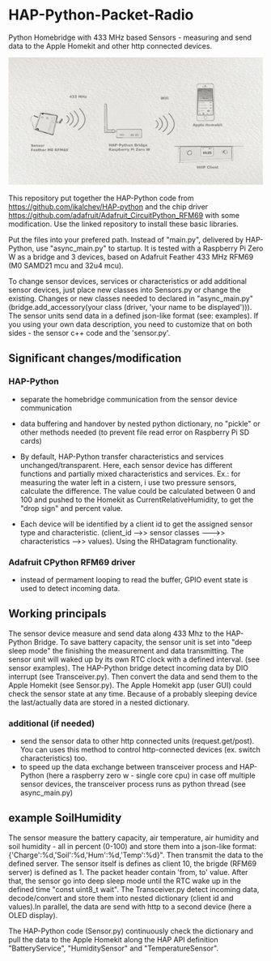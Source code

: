 # HAP-Python-Packet-Radio

Python Homebridge with 433 MHz based Sensors - measuring and send data to the Apple Homekit and other http connected devices.


![Image of hardware](Image1.png)


This repository put together the HAP-Python code from <https://github.com/ikalchev/HAP-python> and the chip driver  <https://github.com/adafruit/Adafruit_CircuitPython_RFM69> with some modification.
Use the linked repository to install these basic libraries. 

Put the files into your prefered path. Instead of "main.py", delivered by HAP-Python, use "async_main.py" to startup. 
It is tested with a Raspberry Pi Zero W as a bridge and 3 devices, based on Adafruit Feather 433 MHz RFM69 (M0 SAMD21 mcu and 32u4 mcu).

To change sensor devices, services or characteristics or add additional sensor devices, just place new classes into Sensors.py or change the existing. Changes or new classes needed to declared in "async_main.py" (bridge.add_accessory(your class (driver, 'your name to be displayed'))).
The sensor units send data in a defined json-like format (see: examples). If you using your own data description, you need to customize that on both sides - the sensor c++ code and the 'sensor.py'.

## Significant changes/modification

### HAP-Python

* separate the homebridge communication from the sensor device communication
* data buffering and handover by nested python dictionary, no "pickle" or other methods needed (to prevent file read error on Raspberry Pi SD cards)

* By default, HAP-Python transfer characteristics and services unchanged/transparent. Here, each sensor device has different functions and partially mixed characteristics and services. Ex.: for measuring the water left in a cistern, i use two pressure sensors, calculate the difference. The value could be calculated between 0 and 100 and pushed to the Homekit as CurrentRelativeHumidity, to get the "drop sign" and percent value.

* Each device will be identified by a client id to get the assigned sensor type and characteristic. (client_id -->> sensor classes --->> characteristics -->> values). Using the RHDatagram functionality.

### Adafruit CPython RFM69 driver

* instead of permament looping to read the buffer, GPIO event state is used to detect incoming data.


## Working principals

The sensor device measure and send data along 433 Mhz to the HAP-Python Bridge. To save battery capacity, the sensor unit is set into "deep sleep mode" the finishing the measurement and data transmitting. The sensor unit will waked up by its own RTC clock with a defined interval. (see sensor examples).
The HAP-Python bridge detect incoming data by DIO interrupt (see Transceiver.py). Then convert the data and send them to the Apple Homekit (see Sensor.py).
The Apple Homekit app (user GUI) could check the sensor state at any time. Because of a probably sleeping device the last/actually data are stored in a nested dictionary.  

### additional (if needed)

* send the sensor data to other http connected units (request.get/post). You can uses this method to control http-connected devices (ex. switch characteristics) too.
* to speed up the data exchange between transceiver process and HAP-Python (here a raspberry zero w - single core cpu) in case off multiple sensor devices, the transceiver process runs as python thread (see async_main.py)

## example SoilHumidity

The sensor measure the battery capacity, air temperature, air humidity and soil humidity - all in percent (0-100) and store them into a json-like format: {'Charge':%d,'Soil':%d,'Hum':%d,'Temp':%d}".
Then transmit the data to the defined server. The sensor itself is defines as client 10, the brigde (RFM69 server) is defined as 1. The packet header contain 'from, to' value.
After that, the sensor go into deep sleep mode until the RTC wake up in the defined time "const uint8_t wait".
The Transceiver.py detect incoming data, decode/convert and store them into nested dictionary (client id and values).In parallel, the data are send with http to a second device (here a OLED display).

The HAP-Python code (Sensor.py) continuously check the dictionary and pull the data to the Apple Homekit along the HAP API definition "BatteryService", "HumiditySensor" and "TemperatureSensor".
